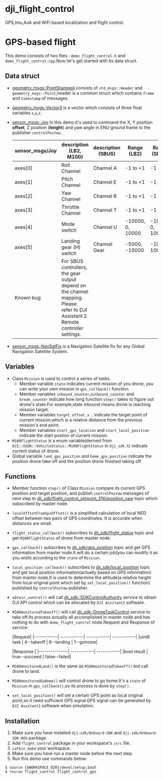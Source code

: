 # dji_flight_control
GPS,Imu,AoA and WiFi based localization and flight control.

# GPS-based flight

This demo consists of two files : `demo_flight_control.h` and `demo_flight_control.cpp`.Now let's get started with its data struct.

## Data struct

- [geometry_msgs::PointStamped](docs.ros.org/api/geometry_msgs/html/msg/PointStamped.html) consists of `std_msgs::Header` and `geometry_msgs::Point`,header is a common struct which contains `frame` and `timestamp` of messages.
- [geometry_msgs::Vector3](docs.ros.org/api/geometry_msgs/html/msg/Vector3.html) is a vector which consists of three float variables `x`,`y`,`z`.
- [sensor_msgs::Joy](docs.ros.org/api/sensor_msgs/html/msg/Joy.html).In this demo it's used to command the X, Y position **offset**, Z position (**height**) and yaw angle in ENU ground frame to the publisher `controlPosYaw`:

	sensor_msgs/Joy |description (LB2, M100) 	|description (SBUS) 	| Range (LB2) |	Range (SBUS) | Range (M100)
	-----------------------|----------------------------------|--------------------------|-----------------|-------------------|---------------------
	axes[0] | Roll Channel | Channel A |	-1 to +1 |	-1 to +1 	|-1 to +1
	axes[1] | Pitch Channel | Channel E |	-1 to +1 |	-1 to +1 	|-1 to +1
	axes[2] | Yaw Channel |	Channel R 	|-1 to +1 | -1 to +1 | -1 to +1
	axes[3] | Throttle Channel |Channel T |	-1 to +1 |	-1 to +1|	-1 to +1
	axes[4] | Mode switch |	Channel U 	|-10000, 0, 10000 |	-10000, 0, 10000 | -8000, 0, 8000
	axes[5] | Landing gear (H) switch |	Channel Gear |	-5000, -10000 |-10000, 10000 |-4545, -10000
	Known bug |For SBUS controllers, the gear output depend on the channel mapping. Please refer to DJI Assistant 2 Remote controller settings.

- [sensor_msgs::NavSatFix](docs.ros.org/api/sensor_msgs/html/msg/NavSatFix.html) is a Navigation Satellite fix for any Global Navigation Satellite System.

## Variables

- Class `Mission` is used to control a series of tasks.
	* Member variable `state` indicates current mission of you drone, you can write your own mission in `gps_callback()` function.
	* Member variables `inbound_counter`,`outbound_counter` and `break_counter` indicate how long function `step()` takes to figure out drone's state.For example,state inbound means drone is reaching mission target.
	* Member variables `target_offset_x` .. indicate the target point of current mission,which is a relative distance from the previous mission's end point.
	* Member variables `start_gps_location` and `start_local_position` indicate the start postion of current mission.
- `M100FlightStatus` is a enum variable(derived from `DJI::OSDK::VehicleStatus::M100FlightStatus` in `dji_sdk.h`) indicate current status of drone.
-  Global variable `land_gps_position` and `home_gps_position` indicate the position drone take off and the position drone finished taking off.

## Functions

- Member function `step()` of Class `Mission` compare its current GPS position and target position, and publish `controlPosYaw` messages of next step to [dji_sdk/flight_control_setpoint_ENUposition_yaw](wiki.ros.org/dji_sdk) topic which subscribed by master node.
- `localOffsetFromGpsOffset()` is a simplified calculation of local NED offset between two pairs of GPS coordinates. It is accurate when distances are small.
- `flight_status_callback()` subscribes to [dji_sdk/flight_status](wiki.ros.org/dji_sdk) topic and get `M100FlightStatus` of drone from master node.
- `gps_callback()` subscribes to [dji_sdk/gps_position](wiki.ros.org/dji_sdk) topic and get GPS information from master node.It will do a certain job(you can modify it as you wish) according to the `state` of `Mission`.
- `local_position_callback()` subscribes to [dji_sdk/local_position](wiki.ros.org/dji_sdk) topic and get local position information(actually based on GPS information) from master node.It is used to determine the altitude(a relative height from local original point which set by `set_local_position()` function) published by `controlPosYaw` publisher.
- `obtain_control()` will call [dji_sdk::SDKControlAuthority](docs.ros.org/indigo/api/dji_sdk/html/srv/SDKPermissionControl.html) service to obtain DJI API control which can be allocated by `DJI Assitant2` software.
- `M100monitoredTakeoff()` will call [dji_sdk::DroneTaskControl](docs.ros.org/indigo/api/dji_sdk/html/srv/DroneTaskControl.html) service to take off.Its process actually all accomplished in master node and has nothing to do with `demo_flight_control` node.Request and Response of service:

	|Request|
	|------------| ------------| ------------| ------------| 
	|uint8 task |	4--takeoff |	6--landing |	1--gohome|

	|Response |
	|---------------|	------------| ------------| 
	|bool result |	true--succeed |	false--failed|

- `M100monitoredLand()` is the same as `M100monitoredTakeoff()` but call drone to land.
- `M100monitoredGoHome()` will control drone to go home.It's a `state` of `Mission` in `gps_callback()`,so its process is done by `step()`.
- `set_local_position()` will set a certain GPS point as local original point,so it need sufficient GPS signal.GPS signal can be generated by `DJI Assitant2` software when simulation.

## Installation

1. Make sure you have installed `dji-sdk/Onboard-SDK` and `dji-sdk/Onboard-SDK-ROS` package.
1. Add `flight_control` package in your workspace's `/src` file.
1. `catkin_make` your workspace.
1. Make sure you have run a master node before the next step.
1. Run this demo use commands below:
 
```shell
$ source {$WORKSPACE_DIR}/devel/setup.bash
$ rosrun flight_control flight_control_gps
```
